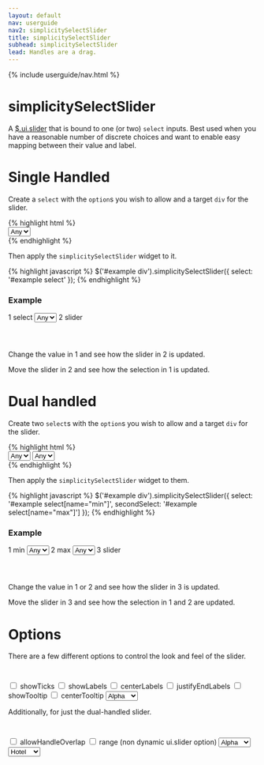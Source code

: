 ```yaml
---
layout: default
nav: userguide
nav2: simplicitySelectSlider
title: simplicitySelectSlider
subhead: simplicitySelectSlider
lead: Handles are a drag.
---
```


{% include userguide/nav.html %}

<div class="page-header">
  <h1>simplicitySelectSlider</h1>
</div>
<div class="row">
    <div class="span8">
        <p>
            A <a href="http://jqueryui.com/slider/">$.ui.slider</a> that is bound to one (or two) <code>select</code> inputs.
            Best used when you have a reasonable number of discrete choices and want to enable easy mapping
            between their value and label.
        </p>
    </div>
</div>

<div class="page-header">
  <h1>Single Handled</h1>
</div>
<div class="row">
    <div class="span8">
        <p>
            Create a <code>select</code> with the <code>option</code>s you wish to allow and
            a target <code>div</code> for the slider.
        </p>
{% highlight html %}
<div id="example">
    <select name="example">
        <option value="">Any</option>
        <option value="a">A</option>
        <option value="b">B</option>
        <option value="c">C</option>
        <option value="d">D</option>
        <option value="e">E<option>
    </select>
    <div></div>
</div>
{% endhighlight %}
        <p>
            Then apply the <code>simplicitySelectSlider</code> widget to it.
        </p>
{% highlight javascript %}
$('#example div').simplicitySelectSlider({
    select: '#example select'
});
{% endhighlight %}
    </div>
    <div class="span4">
        <h3>Example</h3>
        <div id="exampleSlider" class="well">
            <label><span class="badge">1</span> select</label>
            <select name="example">
                <option value="">Any</option>
                <option value="a">A</option>
                <option value="b">B</option>
                <option value="c">C</option>
                <option value="d">D</option>
                <option value="e">E</option>
            </select>
            <label><span class="badge">2</span> slider</label>
            <div style="margin: 4em 0 2em 0;"> </div>
        </div>
        <script type="text/javascript">
            $(function () {
                $('#exampleSlider div').simplicitySelectSlider({
                  select: '#exampleSlider select'
                });
            });
        </script>
        <p>
            Change the value in <span class="badge">1</span> and see how the
            slider in <span class="badge">2</span> is updated.
        </p>
        <p>
            Move the slider in <span class="badge">2</span> and see how the
            selection in <span class="badge">1</span> is updated.
        </p>
    </div>
</div>

<div class="page-header">
  <h1>Dual handled</h1>
</div>
<div class="row">
    <div class="span8">
        <p>
            Create two <code>select</code>s with the <code>option</code>s you wish to allow
            and a target <code>div</code> for the slider.
        </p>
{% highlight html %}
<div id="example">
    <select name="min">
        <option value="">Any</option>
        <option value="a">A</option>
        <option value="b">B</option>
        <option value="c">C</option>
        <option value="d">D</option>
        <option value="e">E<option>
        <option value="f">F</option>
        <option value="g">G</option>
    </select>
    <select name="max">
        <option value="">Any</option>
        <option value="a">A</option>
        <option value="b">B</option>
        <option value="c">C</option>
        <option value="d">D</option>
        <option value="e">E<option>
        <option value="f">F</option>
        <option value="g">G</option>
    </select>
    <div></div>
</div>
{% endhighlight %}
        <p>
            Then apply the <code>simplicitySelectSlider</code> widget to them.
        </p>
{% highlight javascript %}
$('#example div').simplicitySelectSlider({
    select:  '#example select[name="min"]',
    secondSelect: '#example select[name="max"]']
});
{% endhighlight %}
    </div>
    <div class="span4">
        <h3>Example</h3>
        <div id="exampleDualSlider" class="well">
            <label><span class="badge">1</span> min</label>
            <select name="min">
                <option value="">Any</option>
                <option value="a">A</option>
                <option value="b">B</option>
                <option value="c">C</option>
                <option value="d">D</option>
                <option value="e">E</option>
                <option value="f">F</option>
                <option value="g">G</option>
            </select>
            <label><span class="badge">2</span> max</label>
            <select name="max">
                <option value="">Any</option>
                <option value="a">A</option>
                <option value="b">B</option>
                <option value="c">C</option>
                <option value="d">D</option>
                <option value="e">E</option>
                <option value="f">F</option>
                <option value="g">G</option>
            </select>
            <label><span class="badge">3</span> slider</label>
            <div style="margin: 4em 0 2em 0;"> </div>
        </div>
        <script type="text/javascript">
            $(function () {
                $('#exampleDualSlider div').simplicitySelectSlider({
                  select:  '#exampleDualSlider select[name="min"]',
                  secondSelect: '#exampleDualSlider select[name="max"]',
                  justifyEndLabels: false
                });
            });
        </script>
        <p>
            Change the value in <span class="badge">1</span> or <span class="badge">2</span> and see how the
            slider in <span class="badge">3</span> is updated.
        </p>
        <p>
            Move the slider in <span class="badge">3</span> and see how the
            selection in <span class="badge">1</span> and <span class="badge">2</span> are updated.
        </p>
    </div>
</div>

<div class="page-header">
  <h1>Options</h1>
</div>
<div class="row">
    <div class="span8">
        <p>
            There are a few different options to control the look and feel of
            the slider.
        </p>
        <div id="exampleSliderOptions" class="well">
            <div style="margin: 3em 1em 2em 1em;"> </div>
            <label><input name="showTicks" type="checkbox" class="checkbox" /> showTicks</label>
            <label><input name="showLabels" type="checkbox" class="checkbox" /> showLabels</label>
            <label><input name="centerLabels" type="checkbox" class="checkbox" /> centerLabels</label>
            <label><input name="justifyEndLabels" type="checkbox" class="checkbox" /> justifyEndLabels</label>
            <label><input name="showTooltip" type="checkbox" class="checkbox" /> showTooltip</label>
            <label><input name="centerTooltip" type="checkbox" class="checkbox" /> centerTooltip</label>
            <select id="exampleSliderCust" name="example">
                <option value="a">Alpha</option>
                <option value="b">Bravo</option>
                <option value="c">Charlie</option>
                <option value="d">Delta</option>
                <option value="e">Echo</option>
            </select>
        </div>
        <script type="text/javascript">
            $(function () {
                $('#exampleSliderOptions div:first').simplicitySelectSlider({
                  select: '#exampleSliderOptions select'
                });
                $('#exampleSliderOptions select').hide();
                $('#exampleSliderOptions :checkbox').each(function (idx, elem) {
                    elem.checked = $('#exampleSliderOptions div:first').simplicitySelectSlider('option', elem.name);
                });
                $('#exampleSliderOptions :checkbox').click(function (evt) {
                    var name = evt.target.name;
                    var selected = evt.target.checked;
                    $('#exampleSliderOptions div:first').simplicitySelectSlider('option', name, selected);
                });
            });
        </script>
        <p>
            Additionally, for just the dual-handled slider.
        </p>
        <div id="exampleDualSliderOptions" class="well">
            <div style="margin: 3em 1em 2em 1em;"> </div>
            <label><input name="allowHandleOverlap" type="checkbox" class="checkbox" /> allowHandleOverlap</label>
            <label><input name="range" data-recreate='true' type="checkbox" class="checkbox" /> range (non dynamic ui.slider option)</label>
            <select id="exampleDualSliderCust" name="min">
                <option value="a">Alpha</option>
                <option value="b">Bravo</option>
                <option value="c">Charlie</option>
                <option value="d">Delta</option>
                <option value="e">Echo</option>
                <option value="f">Foxtrot</option>
                <option value="g">Golf</option>
                <option value="h">Hotel</option>
            </select>
            <select id="exampleDualSliderCust" name="max">
                <option value="a">Alpha</option>
                <option value="b">Bravo</option>
                <option value="c">Charlie</option>
                <option value="d">Delta</option>
                <option value="e">Echo</option>
                <option value="f">Foxtrot</option>
                <option value="g">Golf</option>
                <option value="h" selected="selected">Hotel</option>
            </select>
        </div>
        <script type="text/javascript">
            $(function () {
                $('#exampleDualSliderOptions div:first').simplicitySelectSlider({
                  select: '#exampleDualSliderOptions select[name="min"]',
                  secondSelect: '#exampleDualSliderOptions select[name="max"]',
                  justifyEndLabels: false,
                  range: true
                });
                $('#exampleDualSliderOptions select').hide();
                $('#exampleDualSliderOptions :checkbox').each(function (idx, elem) {
                    elem.checked = $('#exampleDualSliderOptions div:first').simplicitySelectSlider('option', elem.name);
                });
                $('#exampleDualSliderOptions :checkbox').click(function (evt) {
                    var name = evt.target.name;
                    var selected = evt.target.checked;
                    var recreate = $(evt.target).data('recreate');
                    var element = $('#exampleDualSliderOptions div:first');
                    element.simplicitySelectSlider('option', name, selected);
                    if (recreate) {
                      var options = element.simplicitySelectSlider('option');
                      element.simplicitySelectSlider('destroy');
                      element.simplicitySelectSlider(options);
                    }
                });
            });
        </script>
    </div>
</div>